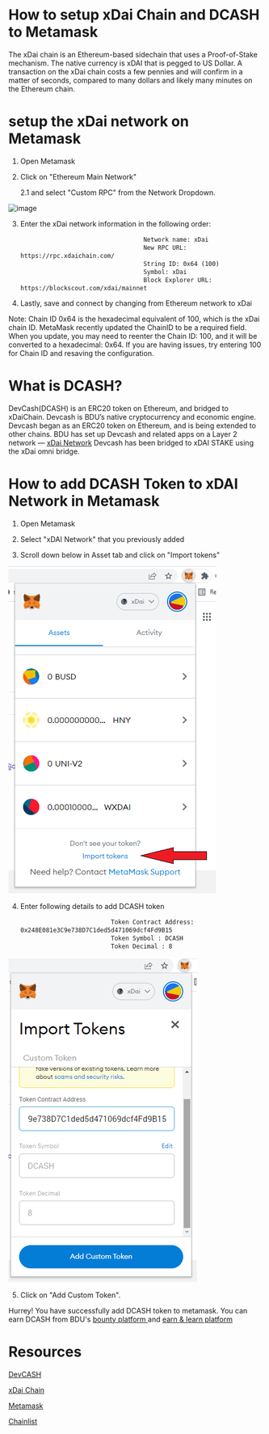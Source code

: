 # How to setup xDai Chain and DCASH to Metamask

The xDai chain is an Ethereum-based sidechain that uses a Proof-of-Stake mechanism. The native currency is xDAI that is pegged to US Dollar. A transaction on the xDai chain costs a few pennies and will confirm in a matter of seconds, compared to many dollars and likely many minutes on the Ethereum chain.


# setup the xDai network on Metamask

   1. Open Metamask

   2. Click on "Ethereum Main Network" 

      2.1 and select "Custom RPC" from the Network Dropdown.

  ![image](https://user-images.githubusercontent.com/58176712/133018971-1c3fe5a4-ee0c-4703-b020-ab7859e66fa4.png)

 3. Enter the xDai network information in the following order:


                                          Network name: xDai
                                          New RPC URL: https://rpc.xdaichain.com/
                                          String ID: 0x64 (100)
                                          Symbol: xDai
                                          Block Explorer URL: https://blockscout.com/xdai/mainnet


4. Lastly, save and connect by changing from Ethereum network to xDai


Note: Chain ID 0x64 is the hexadecimal equivalent of 100, which is the xDai chain ID. MetaMask recently updated the ChainID to be a required field. When you update, you may need to reenter the Chain ID: 100, and it will be converted to a hexadecimal: 0x64.
If you are having issues, try entering 100 for Chain ID and resaving the configuration.


# What is DCASH?

DevCash(DCASH) is an ERC20 token on Ethereum, and bridged to xDaiChain. Devcash is BDU’s native cryptocurrency and economic engine. Devcash began as an ERC20 token on Ethereum, and is being extended to other chains. BDU has set up Devcash and related apps on a Layer 2 network — [xDai Network](https://blockscout.com/xdai/mainnet/token/0x248E081e3C9e738D7C1ded5d471069dcf4Fd9B15/)
Devcash has been bridged to xDAI STAKE using the xDai omni bridge. 


# How to add DCASH Token to xDAI Network in Metamask

 1. Open Metamask

 2. Select "xDAI Network" that you previously added 

 3. Scroll down below in Asset tab and click on "Import tokens"

![image](https://github.com/aaravgon/bc/blob/main/importtokens.png)

 4. Enter following details to add DCASH token

                                 Token Contract Address:  0x248E081e3C9e738D7C1ded5d471069dcf4Fd9B15 
                                 Token Symbol : DCASH
                                 Token Decimal : 8

![image](https://github.com/aaravgon/bc/blob/main/customtokens.png) 

5. Click on "Add Custom Token".

Hurrey! You have successfully add DCASH token to metamask. You can earn DCASH from BDU's [bounty platform ](https://xdai.devcash.dev/bountyplatform/) and [earn & learn platform ](https://github.com/BlockDevsUnited/l-earn/)

# Resources

[DevCASH](https://devcash.dev/)

[xDai Chain](https://www.xdaichain.com/)

[Metamask](https://metamask.io/)

[Chainlist](https://chainlist.org/) 


